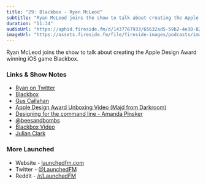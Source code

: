 ```yaml
---
title: "29: Blackbox - Ryan McLeod"
subtitle: "Ryan McLeod joins the show to talk about creating the Apple Design Award winning iOS game Blackbox."
duration: "51:34"
audioUrl: "https://aphid.fireside.fm/d/1437767933/65632ad5-59b2-4e30-82d1-13845dce07dd/ba2d7fe2-7bb6-48b6-a0c5-8c5fbc3a7baa.mp3"
imageUrl: "https://assets.fireside.fm/file/fireside-images/podcasts/images/6/65632ad5-59b2-4e30-82d1-13845dce07dd/episodes/b/ba2d7fe2-7bb6-48b6-a0c5-8c5fbc3a7baa/cover.jpg?v=1"
---
```


<p>Ryan McLeod joins the show to talk about creating the Apple Design Award winning iOS game Blackbox.</p>

<h3>Links &amp; Show Notes</h3>

<ul>
<li><a href="https://twitter.com/warpling" rel="nofollow">Ryan on Twitter</a></li>
<li><a href="https://www.blackboxpuzzles.com" rel="nofollow">Blackbox</a></li>
<li><a href="https://www.guscallahan.com" rel="nofollow">Gus Callahan</a></li>
<li><a href="https://twitter.com/usedarkroom/status/1278378242336940032?lang=en" rel="nofollow">Apple Design Award Unboxing Video (Majd from Darkroom)</a></li>
<li><a href="https://www.youtube.com/watch?v=zsjeZZVAk1E" rel="nofollow">Designing for the command line - Amanda Pinsker</a></li>
<li><a href="https://twitter.com/beesandbombs" rel="nofollow">@beesandbombs</a></li>
<li><a href="https://www.youtube.com/watch?v=KZP4ZSsilC8" rel="nofollow">Blackbox Video</a></li>
<li><a href="https://www.oceanmagicpro.com/julian-clark-1" rel="nofollow">Julian Clark</a></li>
</ul>

<h3>More Launched</h3>

<ul>
<li>Website - <a href="https://launchedfm.com" rel="nofollow">launchedfm.com</a></li>
<li>Twitter - <a href="https://twitter.com/launchedfm" rel="nofollow">@LaunchedFM</a></li>
<li>Reddit - <a href="https://www.reddit.com/r/LaunchedFM/" rel="nofollow">/r/LaunchedFM</a></li>
</ul>
